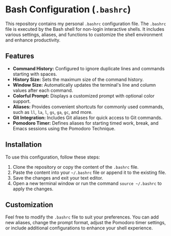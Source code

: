 # Bash Configuration (`.bashrc`)

This repository contains my personal `.bashrc` configuration file. The `.bashrc` file is executed by the Bash shell for non-login interactive shells. It includes various settings, aliases, and functions to customize the shell environment and enhance productivity.

## Features

- **Command History:** Configured to ignore duplicate lines and commands starting with spaces.
- **History Size:** Sets the maximum size of the command history.
- **Window Size:** Automatically updates the terminal's line and column values after each command.
- **Colorful Prompt:** Displays a customized prompt with optional color support.
- **Aliases:** Provides convenient shortcuts for commonly used commands, such as `ll`, `la`, `l`, `gs`, `ga`, `gc`, and more.
- **Git Integration:** Includes Git aliases for quick access to Git commands.
- **Pomodoro Timer:** Defines aliases for starting timed work, break, and Emacs sessions using the Pomodoro Technique.

## Installation

To use this configuration, follow these steps:

1. Clone the repository or copy the content of the `.bashrc` file.
2. Paste the content into your `~/.bashrc` file or append it to the existing file.
3. Save the changes and exit your text editor.
4. Open a new terminal window or run the command `source ~/.bashrc` to apply the changes.

## Customization

Feel free to modify the `.bashrc` file to suit your preferences. You can add new aliases, change the prompt format, adjust the Pomodoro timer settings, or include additional configurations to enhance your shell experience.
